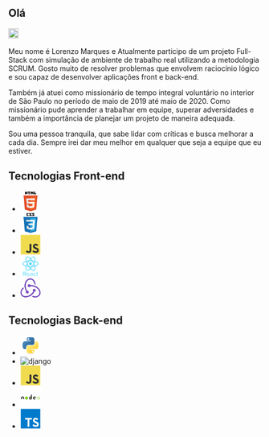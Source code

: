 <h2>Olá</h2>
<a href="https://www.linkedin.com/in/lorenzo-marques246/">
 <img src="https://www.aokisistemas.com.br/wp-content/uploads/2020/01/logo-linkedin-square.jpg" width="20" height="20"/>
</a>
<p>Meu nome é Lorenzo Marques e Atualmente participo de um projeto Full-Stack com simulação de ambiente de trabalho real utilizando a metodologia SCRUM. Gosto muito de resolver problemas que envolvem raciocínio lógico e sou capaz de desenvolver aplicações front e back-end.</p<
<br>
<p>Também já atuei como missionário de tempo integral voluntário no interior de São Paulo no período de maio de 2019 até maio de 2020. Como missionário pude aprender a trabalhar em equipe, superar adversidades e também a importância de planejar um projeto de maneira adequada.</p>

<p>Sou uma pessoa tranquila, que sabe lidar com críticas e busca melhorar a cada dia. Sempre irei dar meu melhor em qualquer que seja a equipe que eu estiver.</p>

 <h2> Tecnologias Front-end </h2>
  <ul display="flex" justify-content="space-between">
  <li ><img src="https://raw.githubusercontent.com/devicons/devicon/master/icons/html5/html5-original-wordmark.svg" alt="html5" width="40" height="40"/></li>
  <li> <img src="https://raw.githubusercontent.com/devicons/devicon/master/icons/css3/css3-original-wordmark.svg" alt="css3" width="40" height="40"/></li>
  <li> <img src="https://raw.githubusercontent.com/devicons/devicon/master/icons/javascript/javascript-original.svg" alt="javascript" width="40" height="40"/> </li>
  <li> <img src="https://raw.githubusercontent.com/devicons/devicon/master/icons/react/react-original-wordmark.svg" alt="react" width="40" height="40"/>
</li>
  <li> <img src="https://raw.githubusercontent.com/devicons/devicon/master/icons/redux/redux-original.svg" alt="redux" width="40" height="40"/>
</li>
</ul>

<h2> Tecnologias Back-end </h2>
  <ul>
    <li>
    <img src="https://raw.githubusercontent.com/devicons/devicon/master/icons/python/python-original.svg" alt="python" width="40" height="40"/>
  </li>
  <li>
        <img src="https://kinsta.com/wp-content/uploads/2021/08/Django-WordPress.png" alt="django" width="40" height="40"/>
 </li>
   <li> <img src="https://raw.githubusercontent.com/devicons/devicon/master/icons/javascript/javascript-original.svg" alt="javascript" width="40" height="40"/> </li>
  <li>
    <img src="https://raw.githubusercontent.com/devicons/devicon/master/icons/nodejs/nodejs-original-wordmark.svg" alt="nodejs" width="40" height="40"/>
  </li>
  <li>
    <img src="https://raw.githubusercontent.com/devicons/devicon/master/icons/typescript/typescript-original.svg" alt="typescript" width="40" height="40"/> 
  </li>


    
    

</ul>
